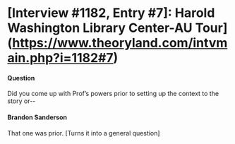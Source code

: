 # [Interview #1182, Entry #7]: Harold Washington Library Center-AU Tour](https://www.theoryland.com/intvmain.php?i=1182#7)

#### Question

Did you come up with Prof’s powers prior to setting up the context to the story or--

#### Brandon Sanderson

That one was prior. [Turns it into a general question]

